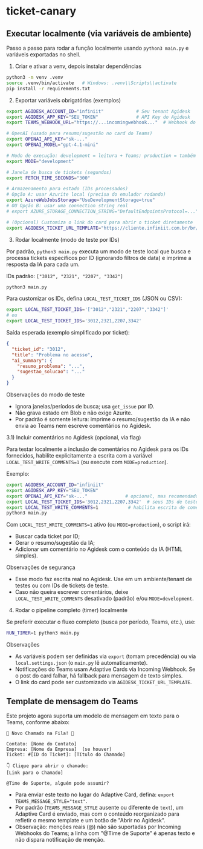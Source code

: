 # ticket-canary

## Executar localmente (via variáveis de ambiente)

Passo a passo para rodar a função localmente usando `python3 main.py` e variáveis exportadas no shell.

1) Criar e ativar a venv, depois instalar dependências

```bash
python3 -m venv .venv
source .venv/bin/activate   # Windows: .venv\\Scripts\\activate
pip install -r requirements.txt
```

2) Exportar variáveis obrigatórias (exemplos)

```bash
export AGIDESK_ACCOUNT_ID="infiniit"            # Seu tenant Agidesk
export AGIDESK_APP_KEY="SEU_TOKEN"              # API Key do Agidesk
export TEAMS_WEBHOOK_URL="https://...incomingwebhook..."  # Webhook do Teams

# OpenAI (usado para resumo/sugestão no card do Teams)
export OPENAI_API_KEY="sk-..."
export OPENAI_MODEL="gpt-4.1-mini"

# Modo de execução: development = leitura + Teams; production = também escreve comentário no Agidesk
export MODE="development"

# Janela de busca de tickets (segundos)
export FETCH_TIME_SECONDS="300"

# Armazenamento para estado (IDs processados)
# Opção A: usar Azurite local (precisa do emulador rodando)
export AzureWebJobsStorage="UseDevelopmentStorage=true"
# OU Opção B: usar uma connection string real
# export AZURE_STORAGE_CONNECTION_STRING="DefaultEndpointsProtocol=..."

# (Opcional) Customiza o link do card para abrir o ticket diretamente
export AGIDESK_TICKET_URL_TEMPLATE="https://cliente.infiniit.com.br/br/painel/atendimento/{id}"
```

3) Rodar localmente (modo de teste por IDs)

Por padrão, `python3 main.py` executa um modo de teste local que busca e processa tickets específicos por ID (ignorando filtros de data) e imprime a resposta da IA para cada um.

IDs padrão: `["3012", "2321", "2207", "3342"]`

```bash
python3 main.py
```

Para customizar os IDs, defina `LOCAL_TEST_TICKET_IDS` (JSON ou CSV):

```bash
export LOCAL_TEST_TICKET_IDS='["3012","2321","2207","3342"]'
# ou
export LOCAL_TEST_TICKET_IDS='3012,2321,2207,3342'
```

Saída esperada (exemplo simplificado por ticket):

```json
{
  "ticket_id": "3012",
  "title": "Problema no acesso",
  "ai_summary": {
    "resumo_problema": "...",
    "sugestao_solucao": "..."
  }
}
```

Observações do modo de teste
- Ignora janelas/períodos de busca; usa `get_issue` por ID.
- Não grava estado em Blob e não exige Azurite.
- Por padrão é somente leitura: imprime o resumo/sugestão da IA e não envia ao Teams nem escreve comentários no Agidesk.

3.1) Incluir comentários no Agidesk (opcional, via flag)

Para testar localmente a inclusão de comentários no Agidesk para os IDs fornecidos, habilite explicitamente a escrita com a variável `LOCAL_TEST_WRITE_COMMENTS=1` (ou execute com `MODE=production`).

Exemplo:

```bash
export AGIDESK_ACCOUNT_ID="infiniit"
export AGIDESK_APP_KEY="SEU_TOKEN"
export OPENAI_API_KEY="sk-..."              # opcional, mas recomendado
export LOCAL_TEST_TICKET_IDS='3012,2321,2207,3342'  # seus IDs de teste
export LOCAL_TEST_WRITE_COMMENTS=1           # habilita escrita de comentários
python3 main.py
```

Com `LOCAL_TEST_WRITE_COMMENTS=1` ativo (ou `MODE=production`), o script irá:
- Buscar cada ticket por ID;
- Gerar o resumo/sugestão da IA;
- Adicionar um comentário no Agidesk com o conteúdo da IA (HTML simples).

Observações de segurança
- Esse modo faz escrita real no Agidesk. Use em um ambiente/tenant de testes ou com IDs de tickets de teste.
- Caso não queira escrever comentários, deixe `LOCAL_TEST_WRITE_COMMENTS` desativado (padrão) e/ou `MODE=development`.

4) Rodar o pipeline completo (timer) localmente

Se preferir executar o fluxo completo (busca por período, Teams, etc.), use:

```bash
RUN_TIMER=1 python3 main.py
```

Observações
- As variáveis podem ser definidas via `export` (tomam precedência) ou via `local.settings.json` (o `main.py` lê automaticamente).
- Notificações do Teams usam Adaptive Cards via Incoming Webhook. Se o post do card falhar, há fallback para mensagem de texto simples.
- O link do card pode ser customizado via `AGIDESK_TICKET_URL_TEMPLATE`.

## Template de mensagem do Teams

Este projeto agora suporta um modelo de mensagem em texto para o Teams, conforme abaixo:

```
🚨 Novo Chamado na Fila! 🚨

Contato: [Nome do Contato]
Empresa: [Nome da Empresa]  (se houver)
Ticket: #[ID do Ticket]: [Título do Chamado]

👇 Clique para abrir o chamado:
[Link para o Chamado]

@Time de Suporte, alguém pode assumir?
```

- Para enviar este texto no lugar do Adaptive Card, defina: `export TEAMS_MESSAGE_STYLE="text"`.
- Por padrão (`TEAMS_MESSAGE_STYLE` ausente ou diferente de `text`), um Adaptive Card é enviado, mas com o conteúdo reorganizado para refletir o mesmo template e um botão de "Abrir no Agidesk".
- Observação: menções reais (@) não são suportadas por Incoming Webhooks do Teams; a linha com "@Time de Suporte" é apenas texto e não dispara notificação de menção.
